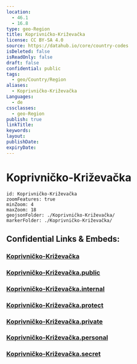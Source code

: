 ```yaml
---
location:
  - 46.1
  - 16.8
type: geo-Region
title: Koprivničko-Križevačka
license: CC BY-SA 4.0
source: https://datahub.io/core/country-codes
isDeleted: false
isReadOnly: false
draft: false
confidential: public
tags:
  - geo/Country/Region
aliases:
  - Koprivničko-Križevačka
Languages:
  - de
cssclasses:
  - geo-Region
publish: true
linkTitle:
keywords:
layout:
publishDate:
expiryDate:
---
```


# Koprivničko-Križevačka

```leaflet
id: Koprivničko-Križevačka
zoomFeatures: true 
minZoom: 4 
maxZoom: 18
geojsonFolder: ./Koprivničko-Križevačka/
markerFolder: ./Koprivničko-Križevačka/
```


## Confidential Links & Embeds: 

### [Koprivničko-Križevačka](/_Standards/Earth/Continent/Europe/Europe~Central/Croatia/Counties/Koprivničko-Križevačka.md) 

### [Koprivničko-Križevačka.public](/_public/Earth/Continent/Europe/Europe~Central/Croatia/Counties/Koprivničko-Križevačka.public.md) 

### [Koprivničko-Križevačka.internal](/_internal/Earth/Continent/Europe/Europe~Central/Croatia/Counties/Koprivničko-Križevačka.internal.md) 

### [Koprivničko-Križevačka.protect](/_protect/Earth/Continent/Europe/Europe~Central/Croatia/Counties/Koprivničko-Križevačka.protect.md) 

### [Koprivničko-Križevačka.private](/_private/Earth/Continent/Europe/Europe~Central/Croatia/Counties/Koprivničko-Križevačka.private.md) 

### [Koprivničko-Križevačka.personal](/_personal/Earth/Continent/Europe/Europe~Central/Croatia/Counties/Koprivničko-Križevačka.personal.md) 

### [Koprivničko-Križevačka.secret](/_secret/Earth/Continent/Europe/Europe~Central/Croatia/Counties/Koprivničko-Križevačka.secret.md)

